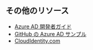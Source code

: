 ## その他のリソース

- [Azure AD 開発者ガイド](active-directory-developers-guide.md)
- [GitHub の Azure AD サンプル](https://github.com/AzureAdSamples)
- [CloudIdentity.com](https://cloudidentity.com)

<!---HONumber=August15_HO6-->